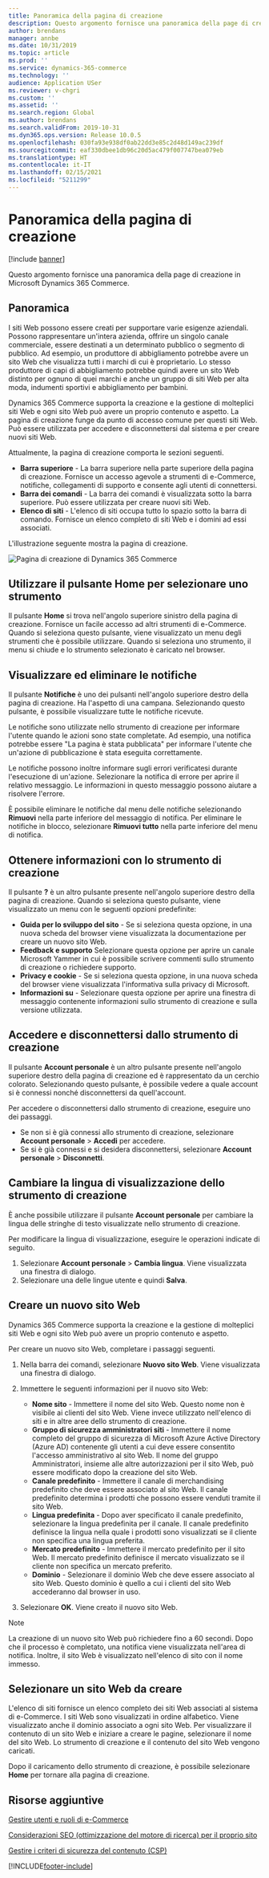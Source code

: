 ```yaml
---
title: Panoramica della pagina di creazione
description: Questo argomento fornisce una panoramica della page di creazione in Microsoft Dynamics 365 Commerce.
author: brendans
manager: annbe
ms.date: 10/31/2019
ms.topic: article
ms.prod: ''
ms.service: dynamics-365-commerce
ms.technology: ''
audience: Application USer
ms.reviewer: v-chgri
ms.custom: ''
ms.assetid: ''
ms.search.region: Global
ms.author: brendans
ms.search.validFrom: 2019-10-31
ms.dyn365.ops.version: Release 10.0.5
ms.openlocfilehash: 030fa93e938df0ab22dd3e85c2d48d149ac239df
ms.sourcegitcommit: eaf330dbee1db96c20d5ac479f007747bea079eb
ms.translationtype: HT
ms.contentlocale: it-IT
ms.lasthandoff: 02/15/2021
ms.locfileid: "5211299"
---
```

# <a name="authoring-page-overview"></a>Panoramica della pagina di creazione

  
 [!include [banner](includes/banner.md)]

Questo argomento fornisce una panoramica della page di creazione in Microsoft Dynamics 365 Commerce.

## <a name="overview"></a>Panoramica

I siti Web possono essere creati per supportare varie esigenze aziendali. Possono rappresentare un'intera azienda, offrire un singolo canale commerciale, essere destinati a un determinato pubblico o segmento di pubblico. Ad esempio, un produttore di abbigliamento potrebbe avere un sito Web che visualizza tutti i marchi di cui è proprietario. Lo stesso produttore di capi di abbigliamento potrebbe quindi avere un sito Web distinto per ognuno di quei marchi e anche un gruppo di siti Web per alta moda, indumenti sportivi e abbigliamento per bambini.

Dynamics 365 Commerce supporta la creazione e la gestione di molteplici siti Web e ogni sito Web può avere un proprio contenuto e aspetto. La pagina di creazione funge da punto di accesso comune per questi siti Web. Può essere utilizzata per accedere e disconnettersi dal sistema e per creare nuovi siti Web.

Attualmente, la pagina di creazione comporta le sezioni seguenti.

- **Barra superiore** - La barra superiore nella parte superiore della pagina di creazione. Fornisce un accesso agevole a strumenti di e-Commerce, notifiche, collegamenti di supporto e consente agli utenti di connettersi.
- **Barra dei comandi** - La barra dei comandi è visualizzata sotto la barra superiore. Può essere utilizzata per creare nuovi siti Web.
- **Elenco di siti** - L'elenco di siti occupa tutto lo spazio sotto la barra di comando. Fornisce un elenco completo di siti Web e i domini ad essi associati.

L'illustrazione seguente mostra la pagina di creazione.

![Pagina di creazione di Dynamics 365 Commerce](../commerce/media/authoring_tools_01.png)

## <a name="use-the-home-button-to-select-a-tool"></a>Utilizzare il pulsante Home per selezionare uno strumento

Il pulsante **Home** si trova nell'angolo superiore sinistro della pagina di creazione. Fornisce un facile accesso ad altri strumenti di e-Commerce. Quando si seleziona questo pulsante, viene visualizzato un menu degli strumenti che è possibile utilizzare. Quando si seleziona uno strumento, il menu si chiude e lo strumento selezionato è caricato nel browser.

## <a name="view-and-clear-notifications"></a>Visualizzare ed eliminare le notifiche

Il pulsante **Notifiche** è uno dei pulsanti nell'angolo superiore destro della pagina di creazione. Ha l'aspetto di una campana. Selezionando questo pulsante, è possibile visualizzare tutte le notifiche ricevute.

Le notifiche sono utilizzate nello strumento di creazione per informare l'utente quando le azioni sono state completate. Ad esempio, una notifica potrebbe essere "La pagina è stata pubblicata" per informare l'utente che un'azione di pubblicazione è stata eseguita correttamente.

Le notifiche possono inoltre informare sugli errori verificatesi durante l'esecuzione di un'azione. Selezionare la notifica di errore per aprire il relativo messaggio. Le informazioni in questo messaggio possono aiutare a risolvere l'errore.

È possibile eliminare le notifiche dal menu delle notifiche selezionando **Rimuovi** nella parte inferiore del messaggio di notifica. Per eliminare le notifiche in blocco, selezionare **Rimuovi tutto** nella parte inferiore del menu di notifica.

## <a name="get-help-with-the-authoring-tool"></a>Ottenere informazioni con lo strumento di creazione

Il pulsante **?** è un altro pulsante presente nell'angolo superiore destro della pagina di creazione. Quando si seleziona questo pulsante, viene visualizzato un menu con le seguenti opzioni predefinite:

- **Guida per lo sviluppo del sito** - Se si seleziona questa opzione, in una nuova scheda del browser viene visualizzata la documentazione per creare un nuovo sito Web.
- **Feedback e supporto** Selezionare questa opzione per aprire un canale Microsoft Yammer in cui è possibile scrivere commenti sullo strumento di creazione o richiedere supporto.
- **Privacy e cookie** - Se si seleziona questa opzione, in una nuova scheda del browser viene visualizzata l'informativa sulla privacy di Microsoft.
- **Informazioni su** - Selezionare questa opzione per aprire una finestra di messaggio contenente informazioni sullo strumento di creazione e sulla versione utilizzata.

## <a name="sign-in-to-and-out-of-the-authoring-tool"></a>Accedere e disconnettersi dallo strumento di creazione

Il pulsante **Account personale** è un altro pulsante presente nell'angolo superiore destro della pagina di creazione ed è rappresentato da un cerchio colorato. Selezionando questo pulsante, è possibile vedere a quale account si è connessi nonché disconnettersi da quell'account.

Per accedere o disconnettersi dallo strumento di creazione, eseguire uno dei passaggi.

- Se non si è già connessi allo strumento di creazione, selezionare **Account personale** \> **Accedi** per accedere.
- Se si è già connessi e si desidera disconnettersi, selezionare **Account personale** \> **Disconnetti**.

## <a name="change-the-display-language-of-the-authoring-tool"></a>Cambiare la lingua di visualizzazione dello strumento di creazione

È anche possibile utilizzare il pulsante **Account personale** per cambiare la lingua delle stringhe di testo visualizzate nello strumento di creazione.

Per modificare la lingua di visualizzazione, eseguire le operazioni indicate di seguito.

1. Selezionare **Account personale** \> **Cambia lingua**. Viene visualizzata una finestra di dialogo.
1. Selezionare una delle lingue utente e quindi **Salva**.

## <a name="create-a-new-website"></a>Creare un nuovo sito Web

Dynamics 365 Commerce supporta la creazione e la gestione di molteplici siti Web e ogni sito Web può avere un proprio contenuto e aspetto.

Per creare un nuovo sito Web, completare i passaggi seguenti.

1. Nella barra dei comandi, selezionare **Nuovo sito Web**. Viene visualizzata una finestra di dialogo.
2. Immettere le seguenti informazioni per il nuovo sito Web:

    - **Nome sito** - Immettere il nome del sito Web. Questo nome non è visibile ai clienti del sito Web. Viene invece utilizzato nell'elenco di siti e in altre aree dello strumento di creazione.
    - **Gruppo di sicurezza amministratori siti** - Immettere il nome completo del gruppo di sicurezza di Microsoft Azure Active Directory (Azure AD) contenente gli utenti a cui deve essere consentito l'accesso amministrativo al sito Web. Il nome del gruppo Amministratori, insieme alle altre autorizzazioni per il sito Web, può essere modificato dopo la creazione del sito Web.
    - **Canale predefinito** - Immettere il canale di merchandising predefinito che deve essere associato al sito Web. Il canale predefinito determina i prodotti che possono essere venduti tramite il sito Web.
    - **Lingua predefinita** - Dopo aver specificato il canale predefinito, selezionare la lingua predefinita per il canale. Il canale predefinito definisce la lingua nella quale i prodotti sono visualizzati se il cliente non specifica una lingua preferita.
    - **Mercato predefinito** - Immettere il mercato predefinito per il sito Web. Il mercato predefinito definisce il mercato visualizzato se il cliente non specifica un mercato preferito.
    - **Dominio** - Selezionare il dominio Web che deve essere associato al sito Web. Questo dominio è quello a cui i clienti del sito Web accederanno dal browser in uso.

1. Selezionare **OK**. Viene creato il nuovo sito Web.

> [!NOTE]
> La creazione di un nuovo sito Web può richiedere fino a 60 secondi. Dopo che il processo è completato, una notifica viene visualizzata nell'area di notifica. Inoltre, il sito Web è visualizzato nell'elenco di sito con il nome immesso.

## <a name="select-a-website-to-author"></a>Selezionare un sito Web da creare

L'elenco di siti fornisce un elenco completo dei siti Web associati al sistema di e-Commerce. I siti Web sono visualizzati in ordine alfabetico. Viene visualizzato anche il dominio associato a ogni sito Web. Per visualizzare il contenuto di un sito Web e iniziare a creare le pagine, selezionare il nome del sito Web. Lo strumento di creazione e il contenuto del sito Web vengono caricati.

Dopo il caricamento dello strumento di creazione, è possibile selezionare **Home** per tornare alla pagina di creazione.

## <a name="additional-resources"></a>Risorse aggiuntive

[Gestire utenti e ruoli di e-Commerce](manage-ecommerce-users-roles.md)

[Considerazioni SEO (ottimizzazione del motore di ricerca) per il proprio sito](search-engine-optimization-considerations.md)

[Gestire i criteri di sicurezza del contenuto (CSP)](manage-csp.md)


[!INCLUDE[footer-include](../includes/footer-banner.md)]